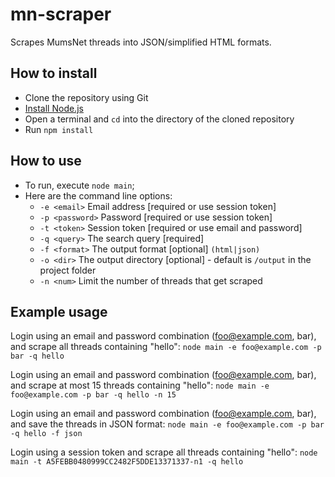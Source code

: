 # mn-scraper
Scrapes MumsNet threads into JSON/simplified HTML formats.

## How to install
- Clone the repository using Git
- [Install Node.js](https://nodejs.org/en/download/current/)
- Open a terminal and `cd` into the directory of the cloned repository
- Run `npm install`

## How to use
- To run, execute `node main`;
- Here are the command line options:
	- `-e <email>` Email address [required or use session token]
	- `-p <password>` Password [required or use session token]
	- `-t <token>` Session token [required or use email and password]
	- `-q <query>` The search query [required]
	- `-f <format>` The output format [optional] `(html|json)`
	- `-o <dir>` The output directory [optional] - default is `/output` in the project folder
	- `-n <num>` Limit the number of threads that get scraped

## Example usage
Login using an email and password combination (foo@example.com, bar), and scrape all threads containing "hello":
`node main -e foo@example.com -p bar -q hello`

Login using an email and password combination (foo@example.com, bar), and scrape at most 15 threads containing "hello":
`node main -e foo@example.com -p bar -q hello -n 15`

Login using an email and password combination (foo@example.com, bar), and save the threads in JSON format:
`node main -e foo@example.com -p bar -q hello -f json`

Login using a session token and scrape all threads containing "hello":
`node main -t A5FEBB0480999CC2482F5DDE13371337-n1 -q hello`